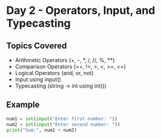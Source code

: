 # Day 2 - Operators, Input, and Typecasting

## Topics Covered
- Arithmetic Operators (+, -, *, /, //, %, **)
- Comparison Operators (==, !=, >, <, >=, <=)
- Logical Operators (and, or, not)
- Input using input()
- Typecasting (string → int using int())

## Example
```python
num1 = int(input("Enter first number: "))
num2 = int(input("Enter second number: "))
print("Sum:", num1 + num2)
